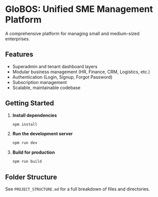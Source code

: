 # GloBOS: Unified SME Management Platform

A comprehensive platform for managing small and medium-sized enterprises.

## Features

- Superadmin and tenant dashboard layers
- Modular business management (HR, Finance, CRM, Logistics, etc.)
- Authentication (Login, Signup, Forgot Password)
- Subscription management
- Scalable, maintainable codebase

## Getting Started

1. **Install dependencies**

   ```bash
   npm install
   ```

2. **Run the development server**

   ```bash
   npm run dev
   ```

3. **Build for production**

   ```bash
   npm run build
   ```

## Folder Structure

See `PROJECT_STRUCTURE.md` for a full breakdown of files and directories.
